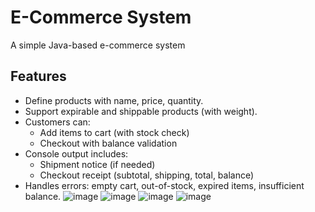 # E-Commerce System

A simple Java-based e-commerce system
## Features

- Define products with name, price, quantity.
- Support expirable and shippable products (with weight).
- Customers can:
  - Add items to cart (with stock check)
  - Checkout with balance validation
- Console output includes:
  - Shipment notice (if needed)
  - Checkout receipt (subtotal, shipping, total, balance)
- Handles errors: empty cart, out-of-stock, expired items, insufficient balance.
![image](https://github.com/user-attachments/assets/74c74bb3-c6bf-4467-97eb-4d437edfaf57)
![image](https://github.com/user-attachments/assets/ec1a295e-32ea-4569-b9bb-a937012d0ad4)
![image](https://github.com/user-attachments/assets/9b2b18c7-21ee-459b-a70c-073441dfdc62)
![image](https://github.com/user-attachments/assets/839e0142-47b6-4b02-b89b-64befc3dfa84)

